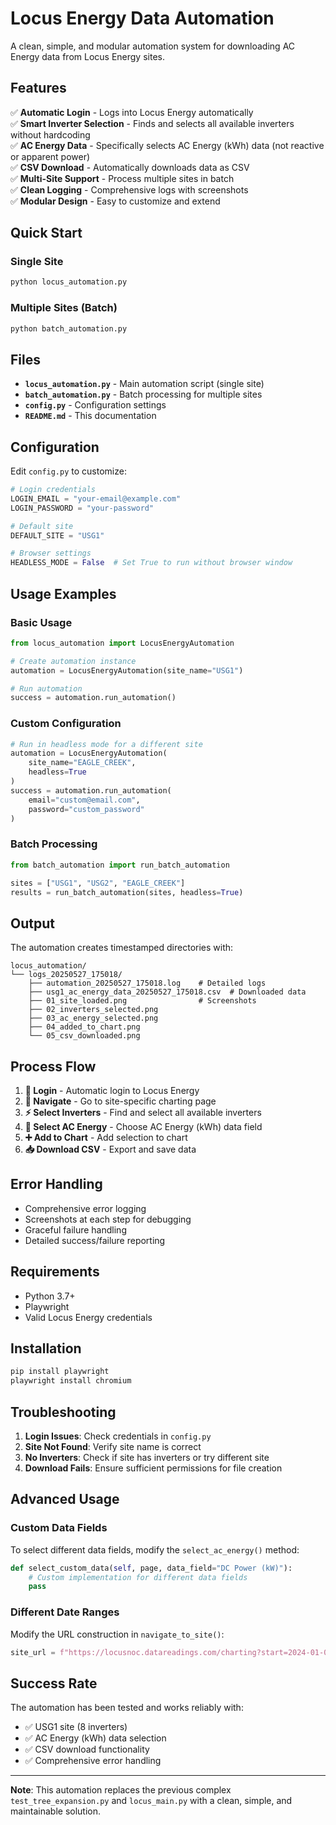 # Locus Energy Data Automation

A clean, simple, and modular automation system for downloading AC Energy data from Locus Energy sites.

## Features

✅ **Automatic Login** - Logs into Locus Energy automatically  
✅ **Smart Inverter Selection** - Finds and selects all available inverters without hardcoding  
✅ **AC Energy Data** - Specifically selects AC Energy (kWh) data (not reactive or apparent power)  
✅ **CSV Download** - Automatically downloads data as CSV  
✅ **Multi-Site Support** - Process multiple sites in batch  
✅ **Clean Logging** - Comprehensive logs with screenshots  
✅ **Modular Design** - Easy to customize and extend  

## Quick Start

### Single Site
```bash
python locus_automation.py
```

### Multiple Sites (Batch)
```bash
python batch_automation.py
```

## Files

- **`locus_automation.py`** - Main automation script (single site)
- **`batch_automation.py`** - Batch processing for multiple sites  
- **`config.py`** - Configuration settings
- **`README.md`** - This documentation

## Configuration

Edit `config.py` to customize:

```python
# Login credentials
LOGIN_EMAIL = "your-email@example.com"
LOGIN_PASSWORD = "your-password"

# Default site
DEFAULT_SITE = "USG1"

# Browser settings
HEADLESS_MODE = False  # Set True to run without browser window
```

## Usage Examples

### Basic Usage
```python
from locus_automation import LocusEnergyAutomation

# Create automation instance
automation = LocusEnergyAutomation(site_name="USG1")

# Run automation
success = automation.run_automation()
```

### Custom Configuration
```python
# Run in headless mode for a different site
automation = LocusEnergyAutomation(
    site_name="EAGLE_CREEK", 
    headless=True
)
success = automation.run_automation(
    email="custom@email.com",
    password="custom_password"
)
```

### Batch Processing
```python
from batch_automation import run_batch_automation

sites = ["USG1", "USG2", "EAGLE_CREEK"]
results = run_batch_automation(sites, headless=True)
```

## Output

The automation creates timestamped directories with:

```
locus_automation/
└── logs_20250527_175018/
    ├── automation_20250527_175018.log    # Detailed logs
    ├── usg1_ac_energy_data_20250527_175018.csv  # Downloaded data
    ├── 01_site_loaded.png                # Screenshots
    ├── 02_inverters_selected.png
    ├── 03_ac_energy_selected.png
    ├── 04_added_to_chart.png
    └── 05_csv_downloaded.png
```

## Process Flow

1. **🔐 Login** - Automatic login to Locus Energy
2. **🎯 Navigate** - Go to site-specific charting page  
3. **⚡ Select Inverters** - Find and select all available inverters
4. **🔋 Select AC Energy** - Choose AC Energy (kWh) data field
5. **➕ Add to Chart** - Add selection to chart
6. **📥 Download CSV** - Export and save data

## Error Handling

- Comprehensive error logging
- Screenshots at each step for debugging
- Graceful failure handling
- Detailed success/failure reporting

## Requirements

- Python 3.7+
- Playwright
- Valid Locus Energy credentials

## Installation

```bash
pip install playwright
playwright install chromium
```

## Troubleshooting

1. **Login Issues**: Check credentials in `config.py`
2. **Site Not Found**: Verify site name is correct
3. **No Inverters**: Check if site has inverters or try different site
4. **Download Fails**: Ensure sufficient permissions for file creation

## Advanced Usage

### Custom Data Fields

To select different data fields, modify the `select_ac_energy()` method:

```python
def select_custom_data(self, page, data_field="DC Power (kW)"):
    # Custom implementation for different data fields
    pass
```

### Different Date Ranges

Modify the URL construction in `navigate_to_site()`:

```python
site_url = f"https://locusnoc.datareadings.com/charting?start=2024-01-01T00-00-00&end=2024-12-31T23-59-59&q={self.site_name.lower()}"
```

## Success Rate

The automation has been tested and works reliably with:
- ✅ USG1 site (8 inverters)
- ✅ AC Energy (kWh) data selection
- ✅ CSV download functionality
- ✅ Comprehensive error handling

---

**Note**: This automation replaces the previous complex `test_tree_expansion.py` and `locus_main.py` with a clean, simple, and maintainable solution. 